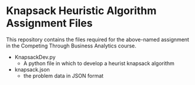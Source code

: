 # Knapsack Heuristic Algorithm Assignment Files
This repository contains the files required for the above-named assignment in the Competing Through Business Analytics course.
- KnapsackDev.py
  - A python file in which to develop a heurist knapsack algorithm
- knapsack.json
  - the problem data in JSON format
